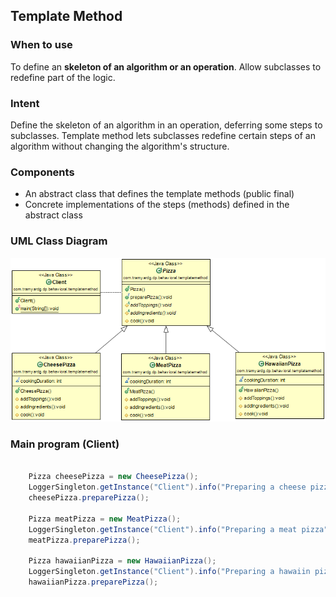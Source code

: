 ## Template Method

### When to use
To define an **skeleton of an algorithm or an operation**. Allow subclasses to redefine part of the logic.

### Intent
Define the skeleton of an algorithm in an operation, deferring some steps
to subclasses. Template method lets subclasses redefine certain steps of
an algorithm without changing the algorithm's structure.

### Components
- An abstract class that defines the template methods (public final)
- Concrete implementations of the steps (methods) defined in the abstract class

### UML Class Diagram
![Template Method](https://github.com/tramyardg/tramyardg-gof-dp/blob/master/src/main/java/com/tramyardg/dp/behavioral/templatemethod/img_template_method_uml.png)

### Main program (Client)

```java

	Pizza cheesePizza = new CheesePizza();
	LoggerSingleton.getInstance("Client").info("Preparing a cheese pizza");
	cheesePizza.preparePizza();
	
	Pizza meatPizza = new MeatPizza();
	LoggerSingleton.getInstance("Client").info("Preparing a meat pizza");
	meatPizza.preparePizza();
	
	Pizza hawaiianPizza = new HawaiianPizza();
	LoggerSingleton.getInstance("Client").info("Preparing a hawaiin pizza");
	hawaiianPizza.preparePizza();

```
